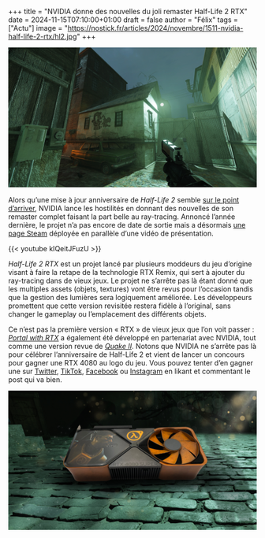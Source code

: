 +++
title = "NVIDIA donne des nouvelles du joli remaster Half-Life 2 RTX"
date = 2024-11-15T07:10:00+01:00
draft = false
author = "Félix"
tags = ["Actu"]
image = "https://nostick.fr/articles/2024/novembre/1511-nvidia-half-life-2-rtx/hl2.jpg"
+++

![Half-Life 2 RTX](hl2.jpg "") 

Alors qu’une mise à jour anniversaire de *Half-Life 2* semble [sur le point d’arriver](https://nostick.fr/articles/2024/novembre/0711-valve-anniversaire-hl2/), NVIDIA lance les hostilités en donnant des nouvelles de son remaster complet faisant la part belle au ray-tracing. Annoncé l’année dernière, le projet n’a pas encore de date de sortie mais a désormais [une page Steam](https://store.steampowered.com/app/2477290/HalfLife_2_RTX/) déployée en parallèle d’une vidéo de présentation.

{{< youtube kIQeitJFuzU >}} 

*Half-Life 2 RTX* est un projet lancé par plusieurs moddeurs du jeu d’origine visant à faire la retape de la technologie RTX Remix, qui sert à ajouter du ray-tracing dans de vieux jeux. Le projet ne s’arrête pas là étant donné que les multiples assets (objets, textures) vont être revus pour l’occasion tandis que la gestion des lumières sera logiquement améliorée. Les développeurs promettent que cette version revisitée restera fidèle à l’original, sans changer le gameplay ou l’emplacement des différents objets. 

Ce n’est pas la première version « RTX » de vieux jeux que l’on voit passer : *[Portal with RTX](https://store.steampowered.com/app/2012840/Portal_with_RTX/)* a également été développé en partenariat avec NVIDIA, tout comme une version revue de *[Quake II](https://store.steampowered.com/app/1089130/Quake_II_RTX/)*. Notons que NVIDIA ne s’arrête pas là pour célébrer l’anniversaire de Half-Life 2 et vient de lancer un concours pour gagner une RTX 4080 au logo du jeu. Vous pouvez tenter d’en gagner une sur [Twitter](https://x.com/NVIDIAGeForce), [TikTok](https://www.tiktok.com/@nvidiageforce?lang=en), [Facebook](https://www.facebook.com/NVIDIAGeForce/) ou [Instagram](https://www.instagram.com/nvidiageforce/?hl=en) en likant et commentant le post qui va bien. 

![Le GPU 4080 au logo HL2](hl24080.jpg "") 
